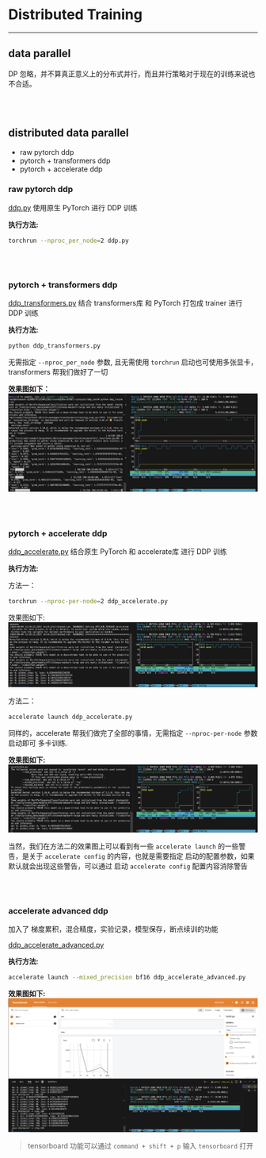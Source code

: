 # Distributed Training


---


## data parallel

DP 忽略，并不算真正意义上的分布式并行，而且并行策略对于现在的训练来说也不合适。


<br>
<br>



## distributed data parallel

- raw pytorch ddp
- pytorch + transformers ddp
- pytorch + accelerate ddp

### raw pytorch ddp
[ddp.py](/distributed_train/distributed_data_parallel/ddp.py) 使用原生 PyTorch 进行 DDP 训练

**执行方法:**

```bash
torchrun --nproc_per_node=2 ddp.py
```

<br>
<br>

### pytorch + transformers ddp
[ddp_transformers.py](/distributed_train/distributed_data_parallel/ddp_transformers.py) 结合 transformers库 和 PyTorch 打包成 trainer 进行 DDP 训练

**执行方法:**
```bash
python ddp_transformers.py
``` 
无需指定 `--nproc_per_node` 参数, 且无需使用 `torchrun` 启动也可使用多张显卡， transformers 帮我们做好了一切

**效果图如下：**
![ddp training](/assets/ddp_trainer_result.png)


<br>
<br>

### pytorch + accelerate ddp
[ddp_accelerate.py](/distributed_train/distributed_data_parallel/ddp_accelerate.py) 结合原生 PyTorch 和 accelerate库 进行 DDP 训练

**执行方法:**

方法一：
```bash
torchrun --nproc-per-node=2 ddp_accelerate.py
```

效果图如下:
![torchrun ddp_accelerate](/assets/ddp_accelerate_result.png)


方法二：
```bash
accelerate launch ddp_accelerate.py
```
同样的，accelerate 帮我们做完了全部的事情，无需指定 `--nproc-per-node` 参数启动即可 多卡训练.

**效果图如下:**
![accelerate ddp_accelerate](/assets/ddp_accelerate_result2.png)


当然，我们在方法二的效果图上可以看到有一些 `accelerate launch` 的一些警告，是关于 `accelerate config` 的内容，也就是需要指定 启动的配置参数，如果默认就会出现这些警告，可以通过 启动 `accelerate config` 配置内容消除警告


<br>
<br>


### accelerate advanced ddp

加入了 梯度累积，混合精度，实验记录，模型保存，断点续训的功能

[ddp_accelerate_advanced.py](/distributed_train/distributed_data_parallel/ddp_accelerate_advanced.py)

**执行方法:**

```bash
accelerate launch --mixed_precision bf16 ddp_accelerate_advanced.py 
```

**效果图如下:**
![accelerate ddp_accelerate](/assets/ddp_accelerate_advanced_result.png)

> tensorboard 功能可以通过 `command + shift + p` 输入 `tensorboard` 打开
